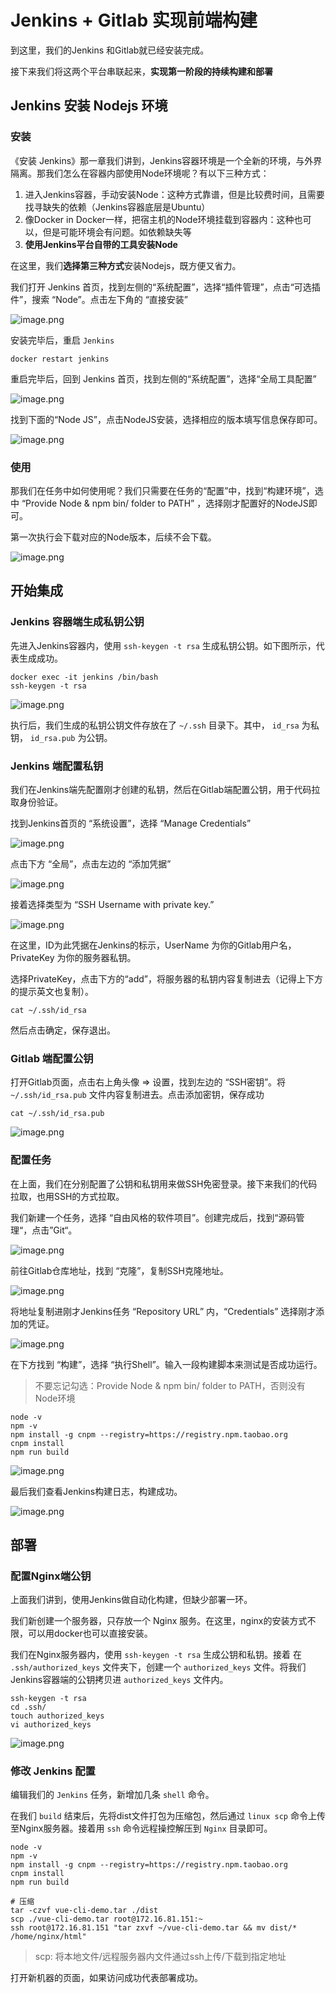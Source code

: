 # Jenkins + Gitlab 实现前端构建



到这里，我们的Jenkins 和Gitlab就已经安装完成。

接下来我们将这两个平台串联起来，**实现第一阶段的持续构建和部署**



## Jenkins 安装 Nodejs 环境



### 安装



《安装 Jenkins》那一章我们讲到，Jenkins容器环境是一个全新的环境，与外界隔离。那我们怎么在容器内部使用Node环境呢？有以下三种方式：



1. 进入Jenkins容器，手动安装Node：这种方式靠谱，但是比较费时间，且需要找寻缺失的依赖（Jenkins容器底层是Ubuntu）
2. 像Docker in Docker一样，把宿主机的Node环境挂载到容器内：这种也可以，但是可能环境会有问题。如依赖缺失等
3. **使用Jenkins平台自带的工具安装Node**



在这里，我们**选择第三种方式**安装Nodejs，既方便又省力。



我们打开 Jenkins 首页，找到左侧的“系统配置”，选择“插件管理”，点击“可选插件”，搜索 “Node”。点击左下角的 “直接安装”

![image.png](https://cdn.nlark.com/yuque/0/2020/png/566082/1594045577355-cc99407a-b53c-4683-975e-c741b51011b6.png?x-oss-process=image%2Fresize%2Cw_1500)



安装完毕后，重启 `Jenkins` 

```
docker restart jenkins
```



重启完毕后，回到 Jenkins 首页，找到左侧的“系统配置”，选择“全局工具配置”



![image.png](https://cdn.nlark.com/yuque/0/2020/png/566082/1593065419758-c1cbf820-9b50-48ad-b3a9-0fb61da0a471.png?x-oss-process=image%2Fresize%2Cw_1500)



找到下面的“Node JS”，点击NodeJS安装，选择相应的版本填写信息保存即可。

![image.png](https://cdn.nlark.com/yuque/0/2020/png/566082/1593065475820-ec3eeacf-56ba-40c0-bcc6-422c15343647.png?x-oss-process=image%2Fresize%2Cw_1500)



### 使用



那我们在任务中如何使用呢？我们只需要在任务的“配置”中，找到“构建环境”，选中 “Provide Node & npm bin/ folder to PATH” ，选择刚才配置好的NodeJS即可。



第一次执行会下载对应的Node版本，后续不会下载。



![image.png](https://cdn.nlark.com/yuque/0/2020/png/566082/1593065575061-40e2fc14-5872-4d69-b53f-06c3d339a065.png?x-oss-process=image%2Fresize%2Cw_1500)



## 开始集成



### Jenkins 容器端生成私钥公钥



先进入Jenkins容器内，使用 `ssh-keygen -t rsa` 生成私钥公钥。如下图所示，代表生成成功。



```
docker exec -it jenkins /bin/bash
ssh-keygen -t rsa
```



![image.png](https://cdn.nlark.com/yuque/0/2020/png/566082/1593157323474-559f23f7-fd35-4031-b6a1-56a4cd59bc33.png?x-oss-process=image%2Fresize%2Cw_1500)

执行后，我们生成的私钥公钥文件存放在了 `~/.ssh` 目录下。其中， `id_rsa` 为私钥， `id_rsa.pub` 为公钥。



### Jenkins 端配置私钥



我们在Jenkins端先配置刚才创建的私钥，然后在Gitlab端配置公钥，用于代码拉取身份验证。

找到Jenkins首页的 “系统设置”，选择 “Manage Credentials”

![image.png](https://cdn.nlark.com/yuque/0/2020/png/566082/1593156748111-d3d252a2-3e0f-4d12-8a55-e24061e7d725.png?x-oss-process=image%2Fresize%2Cw_1500)

点击下方 “全局”，点击左边的 “添加凭据”



![image.png](https://cdn.nlark.com/yuque/0/2020/png/566082/1593156853864-1e50cb99-0301-428d-b754-c30796d12d78.png?x-oss-process=image%2Fresize%2Cw_1500)

接着选择类型为 “SSH Username with private key.”

![image.png](https://cdn.nlark.com/yuque/0/2020/png/566082/1593156906522-89b3ece3-b110-40ee-9f5f-8da2c71d20a8.png?x-oss-process=image%2Fresize%2Cw_1500)

在这里，ID为此凭据在Jenkins的标示，UserName 为你的Gitlab用户名，PrivateKey 为你的服务器私钥。



选择PrivateKey，点击下方的“add”，将服务器的私钥内容复制进去（记得上下方的提示英文也复制）。

```
cat ~/.ssh/id_rsa
```

然后点击确定，保存退出。



### Gitlab 端配置公钥



打开Gitlab页面，点击右上角头像 => 设置，找到左边的 “SSH密钥”。将 `~/.ssh/id_rsa.pub` 文件内容复制进去。点击添加密钥，保存成功

```
cat ~/.ssh/id_rsa.pub
```



![image.png](https://cdn.nlark.com/yuque/0/2020/png/566082/1593158155459-b2f1f377-1b1d-4d64-baee-d44e3a24b14a.png?x-oss-process=image%2Fresize%2Cw_1500)



### 配置任务



在上面，我们在分别配置了公钥和私钥用来做SSH免密登录。接下来我们的代码拉取，也用SSH的方式拉取。



我们新建一个任务，选择 “自由风格的软件项目”。创建完成后，找到“源码管理“，点击”Git“。



![image.png](https://cdn.nlark.com/yuque/0/2020/png/566082/1593158372075-d9dcae6e-6b0b-4922-9acf-648c1b3c3341.png?x-oss-process=image%2Fresize%2Cw_1500)



前往Gitlab仓库地址，找到 “克隆”，复制SSH克隆地址。

![image.png](https://cdn.nlark.com/yuque/0/2020/png/566082/1593158524562-9969d9d7-f05d-4a8d-ba03-f34aa9541e4c.png?x-oss-process=image%2Fresize%2Cw_1500)



将地址复制进刚才Jenkins任务 “Repository URL” 内，“Credentials” 选择刚才添加的凭证。

![image.png](https://cdn.nlark.com/yuque/0/2020/png/566082/1593158827024-a70f6cc1-ce2d-4708-89f3-e24c4c6a0171.png?x-oss-process=image%2Fresize%2Cw_1500)

在下方找到 “构建”，选择 “执行Shell”。输入一段构建脚本来测试是否成功运行。



> 不要忘记勾选：Provide Node & npm bin/ folder to PATH，否则没有Node环境

```
node -v
npm -v
npm install -g cnpm --registry=https://registry.npm.taobao.org
cnpm install
npm run build
```

![image.png](https://cdn.nlark.com/yuque/0/2020/png/566082/1593158888915-23402c22-b090-4969-85af-be89b4f11cb3.png?x-oss-process=image%2Fresize%2Cw_1500)



最后我们查看Jenkins构建日志，构建成功。



![image.png](https://cdn.nlark.com/yuque/0/2020/png/566082/1593160510984-68385144-59d3-4a78-ada7-1b270c7088e9.png?x-oss-process=image%2Fresize%2Cw_1500)



## 部署



### 配置Nginx端公钥



上面我们讲到，使用Jenkins做自动化构建，但缺少部署一环。

我们新创建一个服务器，只存放一个 Nginx 服务。在这里，nginx的安装方式不限，可以用docker也可以直接安装。



我们在Nginx服务器内，使用 `ssh-keygen -t rsa` 生成公钥和私钥。接着 在 `.ssh/authorized_keys` 文件夹下，创建一个 `authorized_keys` 文件。将我们Jenkins容器端的公钥拷贝进 `authorized_keys` 文件内。

```
ssh-keygen -t rsa
cd .ssh/
touch authorized_keys
vi authorized_keys
```

![image.png](https://cdn.nlark.com/yuque/0/2020/png/566082/1593162256498-6aae95d5-262e-4f34-96ce-05e2bc4c5c86.png?x-oss-process=image%2Fresize%2Cw_1500)





### 修改 Jenkins 配置



编辑我们的 `Jenkins` 任务，新增加几条 `shell` 命令。



在我们 `build` 结束后，先将dist文件打包为压缩包，然后通过 `linux scp` 命令上传至Nginx服务器。接着用 `ssh` 命令远程操控解压到 `Nginx` 目录即可。

```
node -v
npm -v
npm install -g cnpm --registry=https://registry.npm.taobao.org
cnpm install
npm run build

# 压缩
tar -czvf vue-cli-demo.tar ./dist
scp ./vue-cli-demo.tar root@172.16.81.151:~
ssh root@172.16.81.151 "tar zxvf ~/vue-cli-demo.tar && mv dist/* /home/nginx/html"
```

> scp: 将本地文件/远程服务器内文件通过ssh上传/下载到指定地址



打开新机器的页面，如果访问成功代表部署成功。